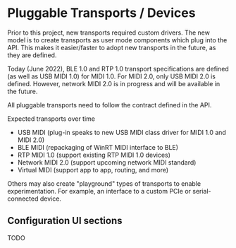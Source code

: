 # Pluggable Transports / Devices

Prior to this project, new transports required custom drivers. The new model is to create transports as user mode components which plug into the API. This makes it easier/faster to adopt new transports in the future, as they are defined.

Today (June 2022), BLE 1.0 and RTP 1.0 transport specifications are defined (as well as USB MIDI 1.0) for MIDI 1.0.  For MIDI 2.0, only USB MIDI 2.0 is defined. However, network MIDI 2.0 is in progress and will be available in the future.

All pluggable transports need to follow the contract defined in the API.

Expected transports over time

* USB MIDI (plug-in speaks to new USB MIDI class driver for MIDI 1.0 and MIDI 2.0)
* BLE MIDI (repackaging of WinRT MIDI interface to BLE)
* RTP MIDI 1.0 (support existing RTP MIDI 1.0 devices)
* Network MIDI 2.0 (support upcoming network MIDI standard)
* Virtual MIDI (support app to app, routing, and more)

Others may also create "playground" types of transports to enable experimentation. For example, an interface to a custom PCIe or serial-connected device.

## Configuration UI sections

TODO
